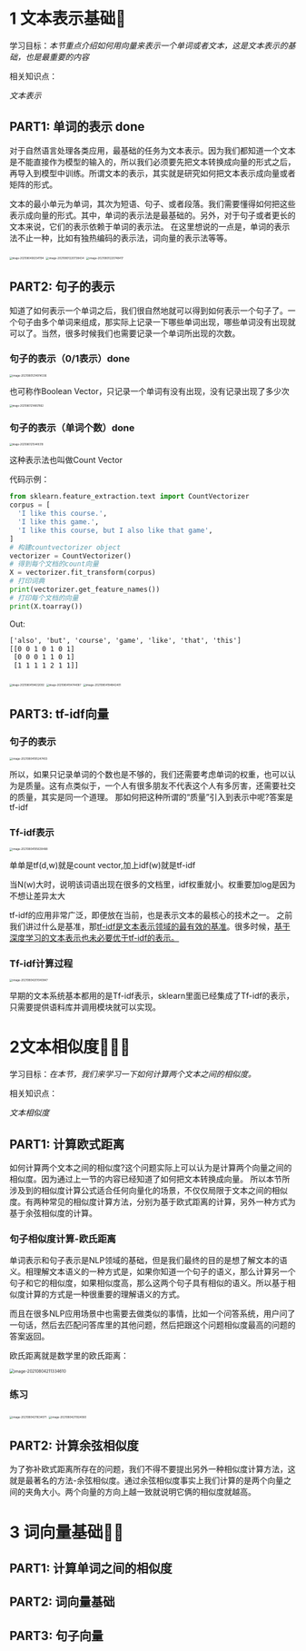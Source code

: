 

# 1 文本表示基础🌟

学习目标：*本节重点介绍如何用向量来表示一个单词或者文本，这是文本表示的基础，也是最重要的内容*

相关知识点：

*文本表示*

## PART1: 单词的表示 done

对于自然语言处理各类应用，最基础的任务为文本表示。因为我们都知道一个文本是不能直接作为模型的输入的，所以我们必须要先把文本转换成向量的形式之后，再导入到模型中训练。所谓文本的表示，其实就是研究如何把文本表示成向量或者矩阵的形式。

文本的最小单元为单词，其次为短语、句子、或者段落。我们需要懂得如何把这些表示成向量的形式。其中，单词的表示法是最基础的。另外，对于句子或者更长的文本来说，它们的表示依赖于单词的表示法。 在这里想说的一点是，单词的表示法不止一种，比如有独热编码的表示法，词向量的表示法等等。

<img src="/Users/yunwanxu/Library/Application Support/typora-user-images/image-20210804082541194.png" alt="image-20210804082541194" style="zoom:30%;" />

<img src="/Users/yunwanxu/Library/Application Support/typora-user-images/image-20210801220738434.png" alt="image-20210801220738434" style="zoom:33%;" />

<img src="/Users/yunwanxu/Library/Application Support/typora-user-images/image-20210801220748417.png" alt="image-20210801220748417" style="zoom:33%;" />

## PART2: 句子的表示 

知道了如何表示一个单词之后，我们很自然地就可以得到如何表示一个句子了。一个句子由多个单词来组成，那实际上记录一下哪些单词出现，哪些单词没有出现就可以了。当然，很多时候我们也需要记录一个单词所出现的次数。

### 句子的表示（0/1表示）done

<img src="/Users/yunwanxu/Library/Application Support/typora-user-images/image-20210801214914336.png" alt="image-20210801214914336" style="zoom:33%;" />

也可称作Boolean Vector，只记录一个单词有没有出现，没有记录出现了多少次

<img src="/Users/yunwanxu/Library/Application Support/typora-user-images/image-20210801214807862.png" alt="image-20210801214807862" style="zoom:30%;" />

### 句子的表示（单词个数）done

<img src="/Users/yunwanxu/Library/Application Support/typora-user-images/image-20210801215449319.png" alt="image-20210801215449319" style="zoom:30%;" />

这种表示法也叫做Count Vector

代码示例：

```python
from sklearn.feature_extraction.text import CountVectorizer
corpus = [
  'I like this course.',
  'I like this game.',
  'I like this course, but I also like that game',
]
# 构建countvectorizer object
vectorizer = CountVectorizer()
# 得到每个文档的count向量
X = vectorizer.fit_transform(corpus)
# 打印词典
print(vectorizer.get_feature_names())
# 打印每个文档的向量
print(X.toarray())
```

Out:

```txt
['also', 'but', 'course', 'game', 'like', 'that', 'this']
[[0 0 1 0 1 0 1]
 [0 0 0 1 1 0 1]
 [1 1 1 1 2 1 1]]
```

<img src="/Users/yunwanxu/Library/Application Support/typora-user-images/image-20210804194632092.png" alt="image-20210804194632092" style="zoom:30%;" />

<img src="/Users/yunwanxu/Library/Application Support/typora-user-images/image-20210804194744087.png" alt="image-20210804194744087" style="zoom:30%;" />

<img src="/Users/yunwanxu/Library/Application Support/typora-user-images/image-20210804194842401.png" alt="image-20210804194842401" style="zoom:33%;" />

## PART3: tf-idf向量

### 句子的表示

<img src="/Users/yunwanxu/Library/Application Support/typora-user-images/image-20210804195247403.png" alt="image-20210804195247403" style="zoom:33%;" />

所以，如果只记录单词的个数也是不够的，我们还需要考虑单词的权重，也可以认为是质量。这有点类似于，一个人有很多朋友不代表这个人有多厉害，还需要社交的质量，其实是同一个道理。 那如何把这种所谓的“质量”引入到表示中呢?答案是tf-idf

### Tf-idf表示

<img src="/Users/yunwanxu/Library/Application Support/typora-user-images/image-20210804195639488.png" alt="image-20210804195639488" style="zoom:33%;" />

单单是tf(d,w)就是count vector,加上idf(w)就是tf-idf

当N(w)大时，说明该词语出现在很多的文档里，idf权重就小。权重要加log是因为不想让差异太大

tf-idf的应用非常广泛，即便放在当前，也是表示文本的最核心的技术之一。 之前我们讲过什么是基准，那<u>tf-idf是文本表示领域的最有效的基准</u>。很多时候，<u>基于深度学习的文本表示也未必要优于tf-idf的表示。</u>

### Tf-idf计算过程

<img src="/Users/yunwanxu/Library/Application Support/typora-user-images/image-20210804201040847.png" alt="image-20210804201040847" style="zoom:33%;" />

早期的文本系统基本都用的是Tf-idf表示，sklearn里面已经集成了Tf-idf的表示，只需要提供语料库并调用模块就可以实现。

# 2文本相似度🌟🌟🌟

学习目标：*在本节，我们来学习一下如何计算两个文本之间的相似度。*

相关知识点：

*文本相似度*

## PART1: 计算欧式距离

如何计算两个文本之间的相似度?这个问题实际上可以认为是计算两个向量之间的相似度。因为通过上一节的内容已经知道了如何把文本转换成向量。 所以本节所涉及到的相似度计算公式适合任何向量化的场景，不仅仅局限于文本之间的相似度。有两种常见的相似度计算方法，分别为基于欧式距离的计算，另外一种方式为基于余弦相似度的计算。

### 句子相似度计算-欧氏距离

单词表示和句子表示是NLP领域的基础，但是我们最终的目的是想了解文本的语义。相理解文本语义的一种方式是，如果你知道一个句子的语义，那么计算另一个句子和它的相似度，如果相似度高，那么这两个句子具有相似的语义。所以基于相似度计算的方式是一种很重要的理解语义的方式。

而且在很多NLP应用场景中也需要去做类似的事情，比如一个问答系统，用户问了一句话，然后去匹配问答库里的其他问题，然后把跟这个问题相似度最高的问题的答案返回。

欧氏距离就是数学里的欧氏距离：

<img src="/Users/yunwanxu/Library/Application Support/typora-user-images/image-20210804211334610.png" alt="image-20210804211334610" style="zoom:50%;" />



### 练习

<img src="/Users/yunwanxu/Library/Application Support/typora-user-images/image-20210804211634071.png" alt="image-20210804211634071" style="zoom:33%;" />

<img src="/Users/yunwanxu/Library/Application Support/typora-user-images/image-20210804211924060.png" alt="image-20210804211924060" style="zoom:33%;" />

## PART2: 计算余弦相似度

为了弥补欧式距离所存在的问题，我们不得不要提出另外一种相似度计算方法，这就是最著名的方法-余弦相似度。通过余弦相似度事实上我们计算的是两个向量之间的夹角大小。两个向量的方向上越一致就说明它俩的相似度就越高。

# 3 词向量基础🌟🌟

## PART1: 计算单词之间的相似度

## PART2: 词向量基础

## PART3: 句子向量